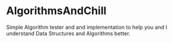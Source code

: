 # AlgorithmsAndChill

Simple Algorithm tester and and implementation to help you and I understand Data Structures and Algorithms better. 
